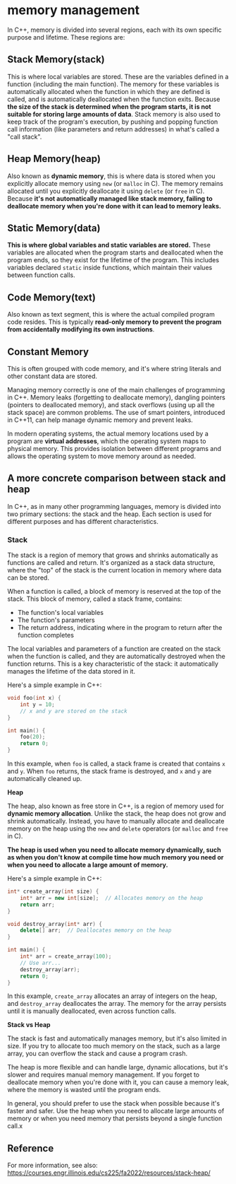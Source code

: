 # memory management

In C++, memory is divided into several regions, each with its own specific purpose and lifetime. These regions are:

## **Stack Memory**(stack)

 This is where local variables are stored. These are the variables defined in a function (including the main function). The memory for these variables is automatically allocated when the function in which they are defined is called, and is automatically deallocated when the function exits. Because **the size of the stack is determined when the program starts, it is not suitable for storing large amounts of data**. Stack memory is also used to keep track of the program's execution, by pushing and popping function call information (like parameters and return addresses) in what's called a "call stack".

## **Heap Memory**(heap)

Also known as **dynamic memory**, this is where data is stored when you explicitly allocate memory using `new` (or `malloc` in C). The memory remains allocated until you explicitly deallocate it using `delete` (or `free` in C). Because **it's not automatically managed like stack memory, failing to deallocate memory when you're done with it can lead to memory leaks.**

## **Static Memory**(data)

**This is where global variables and static variables are stored.** These variables are allocated when the program starts and deallocated when the program ends, so they exist for the lifetime of the program. This includes variables declared `static` inside functions, which maintain their values between function calls.

## **Code Memory**(text)

 Also known as text segment, this is where the actual compiled program code resides. This is typically **read-only memory to prevent the program from accidentally modifying its own instructions**.

## **Constant Memory**

This is often grouped with code memory, and it's where string literals and other constant data are stored.

Managing memory correctly is one of the main challenges of programming in C++. Memory leaks (forgetting to deallocate memory), dangling pointers (pointers to deallocated memory), and stack overflows (using up all the stack space) are common problems. The use of smart pointers, introduced in C++11, can help manage dynamic memory and prevent leaks. 

In modern operating systems, the actual memory locations used by a program are **virtual addresses**, which the operating system maps to physical memory. This provides isolation between different programs and allows the operating system to move memory around as needed.

## A more concrete comparison between stack and heap

In C++, as in many other programming languages, memory is divided into two primary sections: the stack and the heap. Each section is used for different purposes and has different characteristics.

### **Stack**

The stack is a region of memory that grows and shrinks automatically as functions are called and return. It's organized as a stack data structure, where the "top" of the stack is the current location in memory where data can be stored. 

When a function is called, a block of memory is reserved at the top of the stack. This block of memory, called a stack frame, contains:

- The function's local variables
- The function's parameters
- The return address, indicating where in the program to return after the function completes

The local variables and parameters of a function are created on the stack when the function is called, and they are automatically destroyed when the function returns. This is a key characteristic of the stack: it automatically manages the lifetime of the data stored in it.

Here's a simple example in C++:

```cpp
void foo(int x) {
    int y = 10;
    // x and y are stored on the stack
}

int main() {
    foo(20);
    return 0;
}
```

In this example, when `foo` is called, a stack frame is created that contains `x` and `y`. When `foo` returns, the stack frame is destroyed, and `x` and `y` are automatically cleaned up.

**Heap**

The heap, also known as free store in C++, is a region of memory used for **dynamic memory allocation**. Unlike the stack, the heap does not grow and shrink automatically. Instead, you have to manually allocate and deallocate memory on the heap using the `new` and `delete` operators (or `malloc` and `free` in C).

**The heap is used when you need to allocate memory dynamically, such as when you don't know at compile time how much memory you need or when you need to allocate a large amount of memory.**

Here's a simple example in C++:

```cpp
int* create_array(int size) {
    int* arr = new int[size];  // Allocates memory on the heap
    return arr;
}

void destroy_array(int* arr) {
    delete[] arr;  // Deallocates memory on the heap
}

int main() {
    int* arr = create_array(100);
    // Use arr...
    destroy_array(arr);
    return 0;
}
```

In this example, `create_array` allocates an array of integers on the heap, and `destroy_array` deallocates the array. The memory for the array persists until it is manually deallocated, even across function calls.

**Stack vs Heap**

The stack is fast and automatically manages memory, but it's also limited in size. If you try to allocate too much memory on the stack, such as a large array, you can overflow the stack and cause a program crash.

The heap is more flexible and can handle large, dynamic allocations, but it's slower and requires manual memory management. If you forget to deallocate memory when you're done with it, you can cause a memory leak, where the memory is wasted until the program ends.

In general, you should prefer to use the stack when possible because it's faster and safer. Use the heap when you need to allocate large amounts of memory or when you need memory that persists beyond a single function call.x

## Reference

For more information, see also: https://courses.engr.illinois.edu/cs225/fa2022/resources/stack-heap/